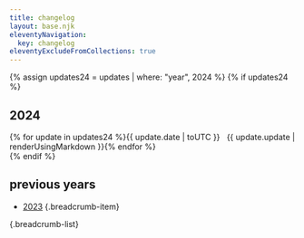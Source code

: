 ```yaml
---
title: changelog
layout: base.njk
eleventyNavigation:
  key: changelog
eleventyExcludeFromCollections: true
---
```


{% assign updates24 = updates | where: "year", 2024 %}
{% if updates24 %}
## 2024

<div class="grid">
{% for update in updates24 %}<span class="label">{{ update.date | toUTC }} &nbsp;</span> <span>{{ update.update | renderUsingMarkdown }}</span>{% endfor %}
</div>
{% endif %}

## previous years

- [2023](/changelog/2023) {.breadcrumb-item}

{.breadcrumb-list}